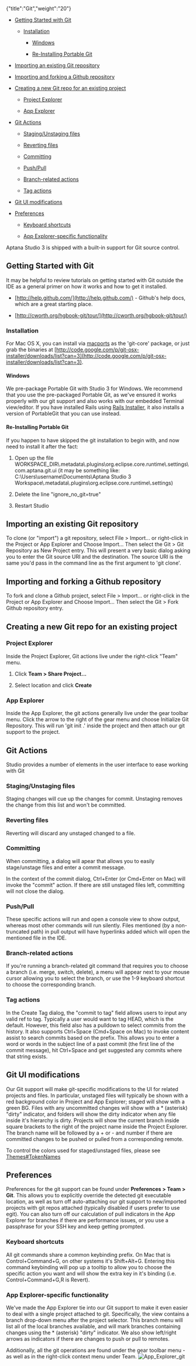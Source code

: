 {"title":"Git","weight":"20"}

* [Getting Started with Git](#getting-started-with-git)

    * [Installation](#installation)

        * [Windows](#windows)

        * [Re-Installing Portable Git](#re-installing-portable-git)

* [Importing an existing Git repository](#importing-an-existing-git-repository)

* [Importing and forking a Github repository](#importing-and-forking-a-github-repository)

* [Creating a new Git repo for an existing project](#creating-a-new-git-repo-for-an-existing-project)

    * [Project Explorer](#project-explorer)

    * [App Explorer](#app-explorer)

* [Git Actions](#git-actions)

    * [Staging/Unstaging files](#staging/unstaging-files)

    * [Reverting files](#reverting-files)

    * [Committing](#committing)

    * [Push/Pull](#push/pull)

    * [Branch-related actions](#branch-related-actions)

    * [Tag actions](#tag-actions)

* [Git UI modifications](#git-ui-modifications)

* [Preferences](#preferences)

    * [Keyboard shortcuts](#keyboard-shortcuts)

    * [App Explorer-specific functionality](#app-explorer-specific-functionality)

Aptana Studio 3 is shipped with a built-in support for Git source control.

## Getting Started with Git

It may be helpful to review tutorials on getting started with Git outside the IDE as a general primer on how it works and how to get it installed.

* [http://help.github.com/](http://help.github.com/) - Github's help docs, which are a great starting place.

* [http://cworth.org/hgbook-git/tour/](http://cworth.org/hgbook-git/tour/)

### Installation

For Mac OS X, you can install via [macports](http://macports.org/) as the 'git-core' package, or just grab the binaries at [http://code.google.com/p/git-osx-installer/downloads/list?can=3](http://code.google.com/p/git-osx-installer/downloads/list?can=3).

#### Windows

We pre-package Portable Git with Studio 3 for Windows. We recommend that you use the pre-packaged Portable Git, as we've ensured it works properly with our git support and also works with our embedded Terminal view/editor. If you have installed Rails using [Rails Installer](http://railsinstaller.org/), it also installs a version of PortableGit that you can use instead.

#### Re-Installing Portable Git

If you happen to have skipped the git installation to begin with, and now need to install it after the fact:

1. Open up the file WORKSPACE\_DIR\\.metadata\\.plugins\\org.eclipse.core.runtime\\.settings\\com.aptana.git.ui (it may be something like: C:\\Users\\username\\Documents\\Aptana Studio 3 Workspace\\.metadata\\.plugins\\org.eclipse.core.runtime\\.settings)

2. Delete the line "ignore\_no\_git=true"

3. Restart Studio

## Importing an existing Git repository

To clone (or "import") a git repository, select File > Import... or right-click in the Project or App Explorer and Choose Import... Then select the Git > Git Repository as New Project entry. This will present a very basic dialog asking you to enter the Git source URI and the destination. The source URI is the same you'd pass in the command line as the first argument to 'git clone'.

## Importing and forking a Github repository

To fork and clone a Github project, select File > Import... or right-click in the Project or App Explorer and Choose Import... Then select the Git > Fork Github repository entry.

## Creating a new Git repo for an existing project

### Project Explorer

Inside the Project Explorer, Git actions live under the right-click "Team" menu.

1. Click **Team > Share Project...**

2. Select location and click **Create**

### App Explorer

Inside the App Explorer, the git actions generally live under the gear toolbar menu. Click the arrow to the right of the gear menu and choose Initialize Git Repository. This will run 'git init .' inside the project and then attach our git support to the project.

## Git Actions

Studio provides a number of elements in the user interface to ease working with Git

### Staging/Unstaging files

Staging changes will cue up the changes for commit. Unstaging removes the change from this list and won't be committed.

### Reverting files

Reverting will discard any unstaged changed to a file.

### Committing

When committing, a dialog will apear that allows you to easily stage/unstage files and enter a commit message.

In the context of the commit dialog, Ctrl+Enter (or Cmd+Enter on Mac) will invoke the "commit" action. If there are still unstaged files left, committing will not close the dialog.

### Push/Pull

These specific actions will run and open a console view to show output, whereas most other commands will run silently. Files mentioned (by a non-truncated path) in pull output will have hyperlinks added which will open the mentioned file in the IDE.

### Branch-related actions

If you're running a branch-related git command that requires you to choose a branch (i.e. merge, switch, delete), a menu will appear next to your mouse cursor allowing you to select the branch, or use the 1-9 keyboard shortcut to choose the corresponding branch.

### Tag actions

In the Create Tag dialog, the "commit to tag" field allows users to input any valid ref to tag. Typically a user would want to tag HEAD, which is the default. However, this field also has a pulldown to select commits from the history. It also supports Ctrl+Space (Cmd+Space on Mac) to invoke content assist to search commits based on the prefix. This allows you to enter a word or words in the subject line of a past commit (the first line of the commit message), hit Ctrl+Space and get suggested any commits where that string exists.

## Git UI modifications

Our Git support will make git-specific modifications to the UI for related projects and files. In particular, unstaged files will typically be shown with a red background color in Project and App Explorer; staged will show with a green BG. Files with any uncommitted changes will show with a \* (asterisk) "dirty" indicator, and folders will show the dirty indicator when any file inside it's hierarchy is dirty. Projects will show the current branch inside square brackets to the right of the project name inside the Project Explorer. The branch name will be followed by a + or - and number if there are committed changes to be pushed or pulled from a corresponding remote.

To control the colors used for staged/unstaged files, please see [Themes#TokenNames](/docs/appc/Axway_Appcelerator_Studio/Axway_Appcelerator_Studio_Guide/Customizing_Studio/Themes/#TokenNames)

## Preferences

Preferences for the git support can be found under **Preferences > Team > Git**. This allows you to explicitly override the detected git executable location, as well as turn off auto-attaching our git support to new/imported projects with git repos attached (typically disabled if users prefer to use egit). You can also turn off our calculation of pull indicators in the App Explorer for branches if there are performance issues, or you use a passphrase for your SSH key and keep getting prompted.

### Keyboard shortcuts

All git commands share a common keybinding prefix. On Mac that is Control+Command+G, on other systems it's Shift+Alt+G. Entering this command keybinding will pop up a tooltip to allow you to choose the specific action you want and will show the extra key in it's binding (i.e. Control+Command+G,R is Revert).

### App Explorer-specific functionality

We've made the App Explorer tie into our Git support to make it even easier to deal with a single project attached to git. Specifically, the view contains a branch drop-down menu after the project selector. This branch menu will list all of the local branches available, and will mark branches containing changes using the \* (asterisk) "dirty" indicator. We also show left/right arrows as indicators if there are changes to push or pull to remotes.

Additionally, all the git operations are found under the gear toolbar menu - as well as in the right-click context menu under Team.
![App_Explorer_git](/Images/appc/download/attachments/30083193/App_Explorer_git.png)
